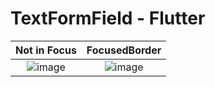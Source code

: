 # TextFormField - Flutter

Not in Focus             |  FocusedBorder
:-------------------------:|:-------------------------:
![image](https://user-images.githubusercontent.com/59369881/187431533-0a42cd31-fa26-4dc6-91a0-672c1e121316.png)  |  ![image](https://user-images.githubusercontent.com/59369881/187431636-8c1ffa56-5a07-454a-b6bf-1bc0c685e9c3.png)
